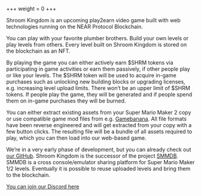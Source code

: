 +++
weight = 0
+++

Shroom Kingdom is an upcoming play2earn video game built with web technologies running on the NEAR Protocol Blockchain.

You can play with your favorite plumber brothers. Build your own levels or play levels from others. Every level built on Shroom Kingdom is stored on the blockchain as an NFT.

By playing the game you can either actively earn $SHRM tokens via participating in game activities or earn them passively, if other people play or like your levels.
The $SHRM token will be used to acquire in-game purchases such as unlocking new building blocks or upgrading licenses, e.g. increasing level upload limits.
There won’t be an upper limit of $SHRM tokens. If people play the game, they will be generated and if people spend them on in-game purchases they will be burned.

You can either extract existing assets from your Super Mario Maker 2 copy or use compatible game mod files from e.g. [Gamebanana](https://gamebanana.com/).
All file formats have been reverse engineered and will get extracted from your copy with a few button clicks.
The resulting file will be a bundle of all assets required to play, which you can then load into our web-based game.

We’re in a very early phase of development, but you can already check out [our GitHub](https://github.com/Shroom-Kingdom).
Shroom Kingdom is the successor of the project [SMMDB](https://smmdb.net).
SMMDB is a cross console/emulator sharing platform for Super Mario Maker 1/2 levels.
Eventually it is possible to reuse uploaded levels and bring them to the blockchain.

[You can join our Discord here](https://discord.gg/SPZsgSe)
